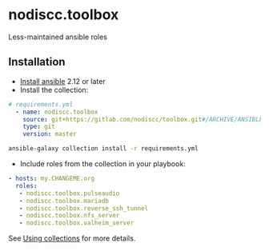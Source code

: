 # nodiscc.toolbox

Less-maintained ansible roles

## Installation

- [Install ansible](https://docs.ansible.com/ansible/latest/installation_guide/intro_installation.html) 2.12 or later
- Install the collection:

```yaml
# requirements.yml
  - name: nodiscc.toolbox
    source: git+https://gitlab.com/nodiscc/toolbox.git#/ARCHIVE/ANSIBLE-COLLECTION/ # role from a directory in a git repository
    type: git
    version: master
```

```bash
ansible-galaxy collection install -r requirements.yml
```

- Include roles from the collection in your playbook:

```yaml
- hosts: my.CHANGEME.org
  roles:
   - nodiscc.toolbox.pulseaudio
   - nodiscc.toolbox.mariadb
   - nodiscc.toolbox.reverse_ssh_tunnel
   - nodiscc.toolbox.nfs_server
   - nodiscc.toolbox.valheim_server
```

See [Using collections](https://docs.ansible.com/ansible/latest/user_guide/collections_using.html) for more details.
